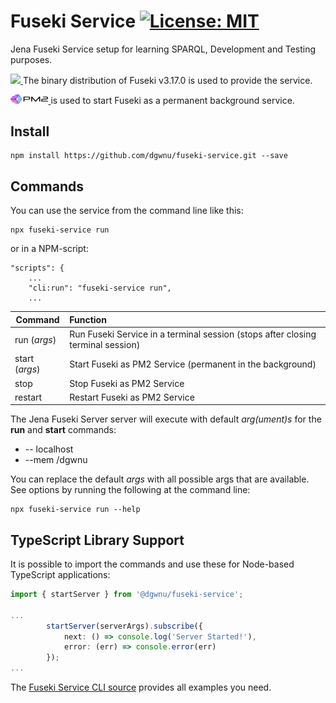 # Fuseki Service [![License: MIT](https://img.shields.io/badge/License-MIT-yellow.svg)](LICENSE)

Jena Fuseki Service setup for learning SPARQL, Development and Testing purposes.  

<p>
<a href="https://jena.apache.org/download/index.cgi">
    <img 
        src="https://jena.apache.org/images/jena-logo/jena-logo-jumbotron.png" 
        width="4%"
    />
</a>
The binary distribution of Fuseki v3.17.0 is used to provide the service.  
</p>
<p>
<a href="https://github.com/Unitech/pm2">
    <img 
        src="https://raw.githubusercontent.com/Unitech/pm2/development/pres/pm2-v4.png" 
        width="12%"
    />
</a>
is used to start Fuseki as a permanent background service.
</p>

## Install

````
npm install https://github.com/dgwnu/fuseki-service.git --save
````

## Commands

You can use the service from the command line like this:

````
npx fuseki-service run
````
or in a NPM-script:
````
"scripts": {
    ...
    "cli:run": "fuseki-service run",
    ...
````

| Command | Function |
|---------|:------------|
| run (_args_) | Run Fuseki Service in a terminal session (stops after closing terminal session) |
| start (_args_) | Start Fuseki as PM2 Service (permanent in the background) |
| stop | Stop Fuseki as PM2 Service |
| restart | Restart Fuseki as PM2 Service |

The Jena Fuseki Server server will execute with default _arg(ument)s_ for the __run__ and __start__ commands:

- -- localhost 
- --mem /dgwnu

You can replace the default _args_ with all possible args that are available. See options by running the following at the command line:
````
npx fuseki-service run --help
````

## TypeScript Library Support

It is possible to import the commands and use these for Node-based TypeScript applications:
````ts
import { startServer } from '@dgwnu/fuseki-service';

...
        startServer(serverArgs).subscribe({
            next: () => console.log('Server Started!'),
            error: (err) => console.error(err)
        });
...

````

The [Fuseki Service CLI source](src/bin/fuseki-service-cli) provides all examples you need.
